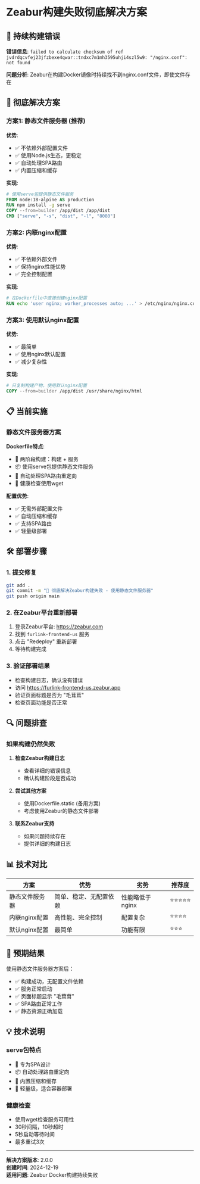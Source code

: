 # Zeabur构建失败彻底解决方案

## 🚨 持续构建错误

**错误信息**: `failed to calculate checksum of ref jvdrdqcvfej23jfzbexe4qwar::tndxc7m1mh3595uhji4szl5w9: "/nginx.conf": not found`

**问题分析**: Zeabur在构建Docker镜像时持续找不到nginx.conf文件，即使文件存在

## 🔧 彻底解决方案

### 方案1: 静态文件服务器 (推荐)

**优势**:
- ✅ 不依赖外部配置文件
- ✅ 使用Node.js生态，更稳定
- ✅ 自动处理SPA路由
- ✅ 内置压缩和缓存

**实现**:
```dockerfile
# 使用serve包提供静态文件服务
FROM node:18-alpine AS production
RUN npm install -g serve
COPY --from=builder /app/dist /app/dist
CMD ["serve", "-s", "dist", "-l", "8080"]
```

### 方案2: 内联nginx配置

**优势**:
- ✅ 不依赖外部文件
- ✅ 保持nginx性能优势
- ✅ 完全控制配置

**实现**:
```dockerfile
# 在Dockerfile中直接创建nginx配置
RUN echo 'user nginx; worker_processes auto; ...' > /etc/nginx/nginx.conf
```

### 方案3: 使用默认nginx配置

**优势**:
- ✅ 最简单
- ✅ 使用nginx默认配置
- ✅ 减少复杂性

**实现**:
```dockerfile
# 只复制构建产物，使用默认nginx配置
COPY --from=builder /app/dist /usr/share/nginx/html
```

## 📋 当前实施

### 静态文件服务器方案

**Dockerfile特点**:
- 🚀 两阶段构建：构建 + 服务
- 📦 使用serve包提供静态文件服务
- 🔧 自动处理SPA路由重定向
- 🎯 健康检查使用wget

**配置优势**:
- ✅ 无需外部配置文件
- ✅ 自动压缩和缓存
- ✅ 支持SPA路由
- ✅ 轻量级部署

## 🛠️ 部署步骤

### 1. 提交修复
```bash
git add .
git commit -m "🔧 彻底解决Zeabur构建失败 - 使用静态文件服务器"
git push origin main
```

### 2. 在Zeabur平台重新部署
1. 登录Zeabur平台: https://zeabur.com
2. 找到 `furlink-frontend-us` 服务
3. 点击 "Redeploy" 重新部署
4. 等待构建完成

### 3. 验证部署结果
- 检查构建日志，确认没有错误
- 访问 https://furlink-frontend-us.zeabur.app
- 验证页面标题是否为 "毛茸茸"
- 检查页面功能是否正常

## 🔍 问题排查

### 如果构建仍然失败

1. **检查Zeabur构建日志**
   - 查看详细的错误信息
   - 确认构建阶段是否成功

2. **尝试其他方案**
   - 使用Dockerfile.static (备用方案)
   - 考虑使用Zeabur的静态文件部署

3. **联系Zeabur支持**
   - 如果问题持续存在
   - 提供详细的构建日志

## 📊 技术对比

| 方案 | 优势 | 劣势 | 推荐度 |
|------|------|------|--------|
| 静态文件服务器 | 简单、稳定、无配置依赖 | 性能略低于nginx | ⭐⭐⭐⭐⭐ |
| 内联nginx配置 | 高性能、完全控制 | 配置复杂 | ⭐⭐⭐⭐ |
| 默认nginx配置 | 最简单 | 功能有限 | ⭐⭐⭐ |

## 🎯 预期结果

使用静态文件服务器方案后：
- ✅ 构建成功，无配置文件依赖
- ✅ 服务正常启动
- ✅ 页面标题显示 "毛茸茸"
- ✅ SPA路由正常工作
- ✅ 静态资源正确加载

## 💡 技术说明

### serve包特点
- 🚀 专为SPA设计
- 📦 自动处理路由重定向
- 🔧 内置压缩和缓存
- 🎯 轻量级，适合容器部署

### 健康检查
- 使用wget检查服务可用性
- 30秒间隔，10秒超时
- 5秒启动等待时间
- 最多重试3次

---

**解决方案版本**: 2.0.0  
**创建时间**: 2024-12-19  
**适用问题**: Zeabur Docker构建持续失败
